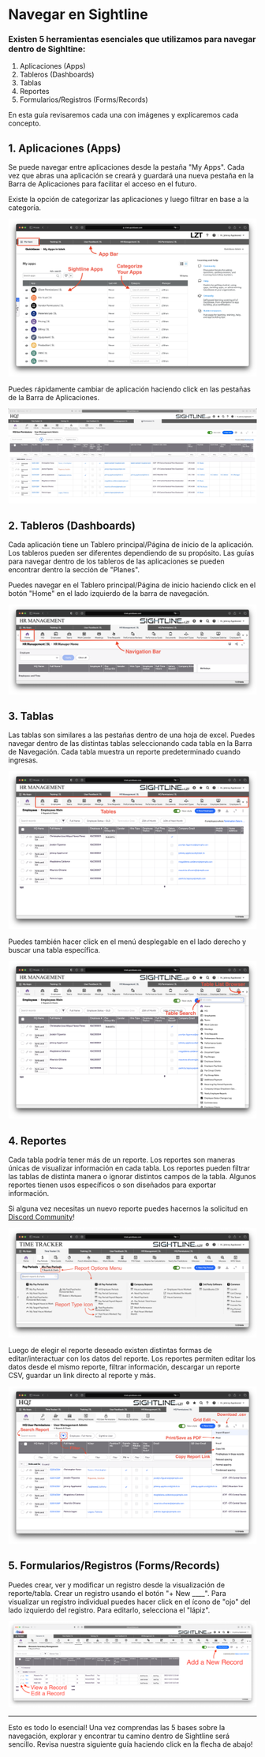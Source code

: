 # Navegar en Sightline
### Existen 5 herramientas esenciales que utilizamos para navegar dentro de Sighltine:
1. Aplicaciones (Apps)
2. Tableros (Dashboards)
3. Tablas
4. Reportes
5. Formularios/Registros (Forms/Records)

En esta guía revisaremos cada una con imágenes y explicaremos cada concepto.

## 1. Aplicaciones (Apps)
Se puede navegar entre aplicaciones desde la pestaña "My Apps". Cada vez que abras una aplicación se creará y guardará una nueva pestaña en la Barra de Aplicaciones para facilitar el acceso en el futuro.

Existe la opción de categorizar las aplicaciones y luego filtrar en base a la categoría.

![App Home Page](../../../overrides/assets/images/en/App_Home_Page.png)

Puedes rápidamente cambiar de aplicación haciendo click en las pestañas de la Barra de Aplicaciones.

![Switching Apps](../../../overrides/assets/images/en/Switching_Apps_GIF.gif)

## 2. Tableros (Dashboards)
Cada aplicación tiene un Tablero principal/Página de inicio de la aplicación. Los tableros pueden ser diferentes dependiendo de su propósito. Las guías para navegar dentro de los tableros de las aplicaciones se pueden encontrar dentro la sección de "Planes".

Puedes navegar en el Tablero principal/Página de inicio haciendo click en el botón "Home" en el lado izquierdo de la barra de navegación.

![Dashboards](../../../overrides/assets/images/en/Dashboards.png)

## 3. Tablas
Las tablas son similares a las pestañas dentro de una hoja de excel. Puedes navegar dentro de las distintas tablas seleccionando cada tabla en la Barra de Navegación. Cada tabla muestra un reporte predeterminado cuando ingresas.

![Tables](../../../overrides/assets/images/en/Tables.png)

Puedes también hacer click en el menú desplegable en el lado derecho y buscar una tabla específica.

![Table_Search](../../../overrides/assets/images/en/Table_Search.png)

## 4. Reportes
Cada tabla podría tener más de un reporte. Los reportes son maneras únicas de visualizar información en cada tabla. Los reportes pueden filtrar las tablas de distinta manera o ignorar distintos campos de la tabla. Algunos reportes tienen usos específicos o son diseñados para exportar información.

Si alguna vez necesitas un nuevo reporte puedes hacernos la solicitud en [Discord Community](https://discord.gg/zNCZnKNXEv)!

![Reports](../../../overrides/assets/images/en/Reports.png)

Luego de elegir el reporte deseado existen distintas formas de editar/interactuar con los datos del reporte. Los reportes permiten editar los datos desde el mismo reporte, filtrar información, descargar un reporte CSV, guardar un link directo al reporte y más.

![Report Options](../../../overrides/assets/images/en/Report_Options.png)

## 5. Formularios/Registros (Forms/Records)

Puedes crear, ver y modificar un registro desde la visualización de reporte/tabla. Crear un registro usando el botón "+ New ____". Para visualizar un registro individual puedes hacer click en el ícono de "ojo" del lado izquierdo del registro. Para editarlo, selecciona el "lápiz".

![New, Edit, View Record](../../../overrides/assets/images/en/New_Edit_View_Record.png)

---

Esto es todo lo esencial! Una vez comprendas las 5 bases sobre la navegación, explorar y encontrar tu camino dentro de Sightline será sencillo. Revisa nuestra siguiente guía haciendo click en la flecha de abajo!